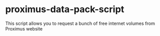# proximus-data-pack-script
This script allows you to request a bunch of free internet volumes from Proximus website
